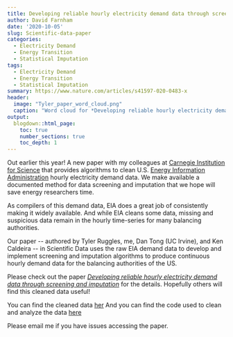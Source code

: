```yaml
---
title: Developing reliable hourly electricity demand data through screening and imputation
author: David Farnham
date: '2020-10-05'
slug: Scientific-data-paper
categories:
  - Electricity Demand 
  - Energy Transition
  - Statistical Imputation
tags:
  - Electricity Demand 
  - Energy Transition
  - Statistical Imputation
summary: https://www.nature.com/articles/s41597-020-0483-x
header:
  image: "Tyler_paper_word_cloud.png"
  caption: "Word cloud for *Developing reliable hourly electricity demand data through screening and imputation*"
output:
  blogdown::html_page:
    toc: true
    number_sections: true
    toc_depth: 1
---
```



Out earlier this year! A new paper with my colleagues at [Carnegie Institution for Science](https://dge.carnegiescience.edu/) that provides algorithms to clean U.S. [Energy Information Administration](https://www.eia.gov/) hourly electricity demand data. We make available a documented method for data screening and imputation that we hope will save energy researchers time.

As compilers of this demand data, EIA does a great job of consistently making it widely available. And while EIA cleans some data, missing and suspicious data remain in the hourly time-series for many balancing authorities.

Our paper -- authored by Tyler Ruggles, me, Dan Tong (UC Irvine), and Ken Caldeira -- in Scientific Data uses the raw EIA demand data to develop and implement screening and imputation algorithms to produce continuous hourly demand data for the balancing authorities of the US.

Please check out the paper [*Developing reliable hourly electricity demand data through screening and imputation*](https://lnkd.in/eaNB_Gq) for the details. Hopefully others will find this cleaned data useful! 

You can find the cleaned data [her](https://lnkd.in/e3tQ6Mz)
And you can find the code used to clean and analyze the data [here](https://lnkd.in/ed3fg_K)

Please email me if you have issues accessing the paper.

